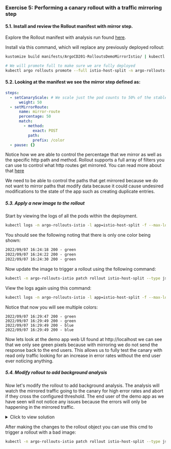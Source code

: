 ### Exercise 5: Performing a canary rollout with a traffic mirroring step

#### 5.1. Install and review the Rollout manifest with mirror step.

Explore the Rollout manifest with analysis run found [here](../../manifests/ArgoCD201-RolloutsDemoMirrorIstio).

Install via this command, which will replace any previously deployed rollout:

```sh
kustomize build manifests/ArgoCD201-RolloutsDemoMirrorIstio/ | kubectl apply -f -

# We will promote full to make sure we are fully deployed
kubectl argo rollouts promote --full istio-host-split -n argo-rollouts-istio
```

#### 5.2. Looking at the manifest we see the mirror step defined as:

```yaml
steps:
  - setCanaryScale: # We scale just the pod counts to 50% of the stable
      weight: 50
  - setMirrorRoute:
      name: mirror-route
      percentage: 50
      match:
        - method:
            exact: POST
          path:
            prefix: /color
  - pause: {}
```

Notice how we are able to control the percentage that we mirror as well as the specific http path and method.
Rollout supports a full array of filters you can use to control what http routes get mirrored. You can read more
about that [here](https://argoproj.github.io/argo-rollouts/features/traffic-management/#traffic-routing-mirroring-traffic-to-canary)

We need to be able to control the paths that get mirrored because we do not want to mirror paths that modify data because
it could cause undesired modifications to the state of the app such as creating duplicate entries.

##### 5.3. Apply a new image to the rollout

Start by viewing the logs of all the pods within the deployment.

```sh
kubectl logs -n argo-rollouts-istio -l app=istio-host-split -f --max-log-requests=10
```

You should see the following noting that there is only one color being shown:

```txt
2022/09/07 16:24:18 200 - green
2022/09/07 16:24:22 200 - green
2022/09/07 16:24:30 200 - green
```

Now update the image to trigger a rollout using the following command:

```sh
kubectl -n argo-rollouts-istio patch rollout istio-host-split --type json --patch '[{"op": "replace", "path": "/spec/template/spec/containers/0/image", "value": "argoproj/rollouts-demo:blue" }]'
```

View the logs again using this command:

```sh
kubectl logs -n argo-rollouts-istio -l app=istio-host-split -f --max-log-requests=10
```

Notice that now you will see multiple colors:

```
2022/09/07 16:29:47 200 - green
2022/09/07 16:29:49 200 - green
2022/09/07 16:29:49 200 - blue
2022/09/07 16:29:49 200 - blue
```

Now lets look at the demo app web UI found at http://localhost we can see that we only see green pixels because with mirroring
we do not send the response back to the end users. This allows us to fully test the canary with read only traffic looking for an
increase in error rates without the end user ever noticing anything.

##### 5.4. Modify rollout to add background analysis

Now let's modify the rollout to add background analysis. The analysis will watch the mirrored traffic going to the canary for high error rates and
abort if they cross the configured threshold. The end user of the demo app as we have seen will not notice any issues because the errors will
only be happening in the mirrored traffic.

<details>
  <summary>
    Click to view solution
  </summary>

Modify the rollout to use the background analysis from exercise 4.

Background analysis snippet from exercise 4 with a change to the starting step so it works with the mirrored rollout configuration:

```yaml
---
analysis:
  templates:
    - templateName: success-rate
  startingStep: 1
  args:
    - name: service-name
      value: istio-host-split-canary
```

You can use kubectl edit to modify the rollout and add the above snippet the same location found [here](../../manifests/ArgoCD201-RolloutsDemoCanaryAnalysisIstio/canary.yaml#L61-L67):

</details>

After making the changes to the rollout object you can use this cmd to trigger a rollout with a bad image:

```sh
kubectl -n argo-rollouts-istio patch rollout istio-host-split --type json --patch '[{"op": "replace", "path": "/spec/template/spec/containers/0/image", "value": "argoproj/rollouts-demo:bad-red" }]'
```
